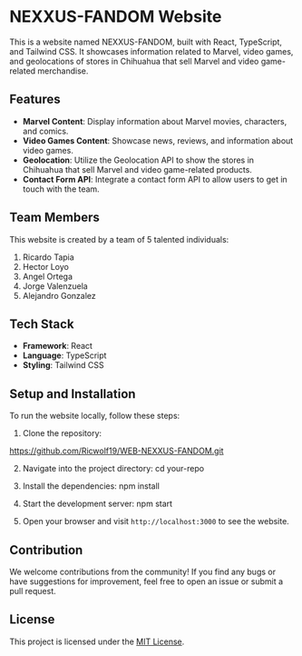 # NEXXUS-FANDOM Website

This is a website named NEXXUS-FANDOM, built with React, TypeScript, and Tailwind CSS. It showcases information related to Marvel, video games, and geolocations of stores in Chihuahua that sell Marvel and video game-related merchandise.

## Features

- **Marvel Content**: Display information about Marvel movies, characters, and comics.
- **Video Games Content**: Showcase news, reviews, and information about video games.
- **Geolocation**: Utilize the Geolocation API to show the stores in Chihuahua that sell Marvel and video game-related products.
- **Contact Form API**: Integrate a contact form API to allow users to get in touch with the team.

## Team Members

This website is created by a team of 5 talented individuals:

1. Ricardo Tapia
2. Hector Loyo
3. Angel Ortega
4. Jorge Valenzuela
5. Alejandro Gonzalez

## Tech Stack

- **Framework**: React
- **Language**: TypeScript
- **Styling**: Tailwind CSS

## Setup and Installation

To run the website locally, follow these steps:

1. Clone the repository:

https://github.com/Ricwolf19/WEB-NEXXUS-FANDOM.git


2. Navigate into the project directory:
cd your-repo


3. Install the dependencies:
npm install


4. Start the development server:
npm start


5. Open your browser and visit `http://localhost:3000` to see the website.

## Contribution

We welcome contributions from the community! If you find any bugs or have suggestions for improvement, feel free to open an issue or submit a pull request.

## License

This project is licensed under the [MIT License](LICENSE).
